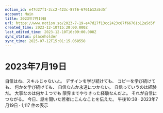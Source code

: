 ```yaml
---
notion_id: e47d27f1-3cc2-423c-87f6-6761b12a5d5f
account: Main
title: 2023年7月19日
url: https://www.notion.so/2023-7-19-e47d27f13cc2423c87f66761b12a5d5f
created_time: 2023-12-10T15:20:00.000Z
last_edited_time: 2023-12-10T16:09:00.000Z
sync_status: placeholder
sync_time: 2025-07-12T15:01:15.068558
---
```

# 2023年7月19日

自信はね、スキルじゃないよ。
デザインを学び続けても、
コピーを学び続けても、
何かを学び続けても、
自信なんか永遠につかない。
自信っていうのは経験だ。
大事なのは何か１つでも
限界までやりきった経験なんだよ。
それが自信につながる。
今日、話を聞いた若者にこんなことを伝えた。
午後10:38 · 2023年7月19日
·
1,117
件の表示